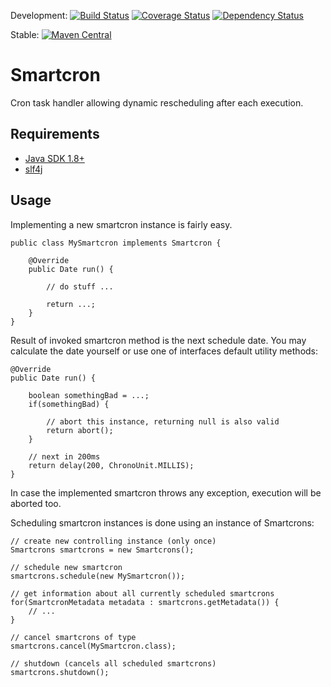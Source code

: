 Development: [![Build Status](https://secure.travis-ci.org/christiangroth/smartcron.svg)](http://travis-ci.org/christiangroth/smartcron)
[![Coverage Status](https://coveralls.io/repos/christiangroth/smartcron/badge.svg?branch=develop)](https://coveralls.io/r/christiangroth/smartcron?branch=develop)
[![Dependency Status](https://www.versioneye.com/user/projects/55389cb57f43bcd8890003e5/badge.svg?style=flat)](https://www.versioneye.com/user/projects/55389cb57f43bcd8890003e5)

Stable: [![Maven Central](https://maven-badges.herokuapp.com/maven-central/de.chrgroth.smartcron/smartcron/badge.svg)](http://search.maven.org/#artifactdetails|de.chrgroth.smartcron|smartcron)

Smartcron
=========
Cron task handler allowing dynamic rescheduling after each execution.

Requirements
------------

- [Java SDK 1.8+][1]
- [slf4j][2]

Usage
-----
Implementing a new smartcron instance is fairly easy.

	public class MySmartcron implements Smartcron {
		
		@Override
		public Date run() {
			
			// do stuff ...
			
			return ...;
		}
	}

Result of invoked smartcron method is the next schedule date. You may calculate the date yourself or use one of interfaces default utility methods:

	@Override
	public Date run() {

		boolean somethingBad = ...;
		if(somethingBad) {
		
			// abort this instance, returning null is also valid
			return abort();
		}
		
		// next in 200ms
		return delay(200, ChronoUnit.MILLIS);
	}

In case the implemented smartcron throws any exception, execution will be aborted too.

Scheduling smartcron instances is done using an instance of Smartcrons:

	// create new controlling instance (only once)
	Smartcrons smartcrons = new Smartcrons();
	
	// schedule new smartcron
	smartcrons.schedule(new MySmartcron());
	
	// get information about all currently scheduled smartcrons
	for(SmartcronMetadata metadata : smartcrons.getMetadata()) {
		// ...
	}
	
	// cancel smartcrons of type
	smartcrons.cancel(MySmartcron.class);
	
	// shutdown (cancels all scheduled smartcrons)
	smartcrons.shutdown();

[1]: http://www.oracle.com/technetwork/java/javase/downloads/index.html
[2]: http://www.slf4j.org/